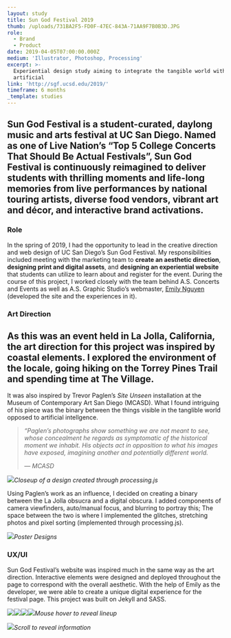 ```yaml
---
layout: study
title: Sun God Festival 2019
thumb: /uploads/731BA2F5-FD0F-47EC-843A-71AA9F7B0B3D.JPG
role:
  - Brand
  - Product
date: 2019-04-05T07:00:00.000Z
medium: 'Illustrator, Photoshop, Processing'
excerpt: >-
  Experiential design study aiming to integrate the tangible world with the
  artificial
link: 'http://sgf.ucsd.edu/2019/'
timeframe: 6 months
_template: studies
---
```








## Sun God Festival is a student-curated, daylong music and arts festival at UC San Diego. Named as one of Live Nation’s “Top 5 College Concerts That Should Be Actual Festivals”, Sun God Festival is continuously reimagined to deliver students with thrilling moments and life-long memories from live performances by national touring artists, diverse food vendors, vibrant art and décor, and interactive brand activations.

### Role

In the spring of 2019, I had the opportunity to lead in the creative direction and web design of UC San Diego’s Sun God Festival. My responsibilities included meeting with the marketing team to **create an aesthetic direction**, **designing print and digital assets**, and **designing an experiential website** that students can utilize to learn about  and register for the event.  During the course of this project, I worked closely with the team behind A.S. Concerts and Events as well as A.S. Graphic Studio’s webmaster, [Emily Nguyen](http://emilynguyen.co/) (developed the site and the experiences in it).

### Art Direction

## As this was an event held in La Jolla, California, the art direction for this project was inspired by coastal elements. I explored the environment of the locale, going hiking on the Torrey Pines Trail and spending time at The Village.

It was also inspired by Trevor Paglen’s _Site Unseen_ installation at the Museum of Contemporary Art San Diego (MCASD). What I found intriguing of his piece was the binary between the things visible in the tanglible world opposed to artificial intellgence.

> _“Paglen’s photographs show something we are not meant to see, whose concealment he regards as symptomatic of the historical moment we inhabit. His objects act in opposition to what his images have exposed, imagining another and potentially different world._
>
> _— MCASD_

![](/uploads/BOP.png)_Closeup of a design created through processing.js_

Using Paglen’s work as an influence, I decided on creating a binary between the La Jolla obsucra and a digital obscura. I added components of camera viewfinders, auto/manual focus, and blurring to portray this; The space between the two is where I implemented the glitches, stretching photos and pixel sorting (implemented through processing.js).

![](/uploads/SGF19_Poster.png)_Poster Designs_

### UX/UI

Sun God Festival’s website was inspired much in the same way as the art direction. Interactive elements were designed and deployed throughout the page to correspond with the overall aesthetic. With the help of Emily as the developer, we were able to create a unique digital experience for the festival page. This project was built on Jekyll and SASS.

![](/uploads/SGFWeb-01.png)![](/uploads/SGFWeb-02.png)![](/uploads/SGFWeb-04-03.png)![](/uploads/lineup.gif)_Mouse hover to reveal lineup_

![](/uploads/stretch.gif)_Scroll to reveal information_
